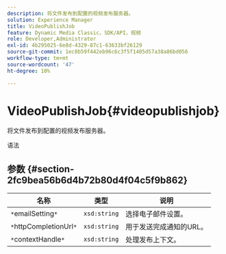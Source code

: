 ```yaml
---
description: 将文件发布到配置的视频发布服务器。
solution: Experience Manager
title: VideoPublishJob
feature: Dynamic Media Classic，SDK/API，视频
role: Developer,Administrator
exl-id: 4b295025-6e8d-4329-87c1-63633bf26129
source-git-commit: 1ec8b59f442eb96c6c3f5f1405d57a38a86bd056
workflow-type: tm+mt
source-wordcount: '47'
ht-degree: 10%

---
```


# VideoPublishJob{#videopublishjob}

将文件发布到配置的视频发布服务器。

语法

## 参数 {#section-2fc9bea56b6d4b72b80d4f04c5f9b862}

| 名称 | 类型 | 说明 |
|---|---|---|
| `*`emailSetting`*` | `xsd:string` | 选择电子邮件设置。 |
| `*`httpCompletionUrl`*` | `xsd:string` | 用于发送完成通知的URL。 |
| `*`contextHandle`*` | `xsd:string` | 处理发布上下文。 |

